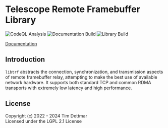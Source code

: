 # Telescope Remote Framebuffer Library

![CodeQL Analysis](https://github.com/telescope-proj/libtrf/actions/workflows/codeql-analysis.yml/badge.svg?branch=main)
![Documentation Build](https://github.com/telescope-proj/libtrf/actions/workflows/docs.yml/badge.svg)
![Library Build](https://github.com/telescope-proj/libtrf/actions/workflows/ubuntu-build.yml/badge.svg)

[Documentation](https://telescope-proj.github.io/libtrf/)

## Introduction

`libtrf` abstracts the connection, synchronization, and transmission aspects of
remote framebuffer relay, attempting to make the best use of available network
hardware. It supports both standard TCP and common RDMA transports with
extremely low latency and high performance.


## License

Copyright (c) 2022 - 2024 Tim Dettmar  
Licensed under the LGPL 2.1 License